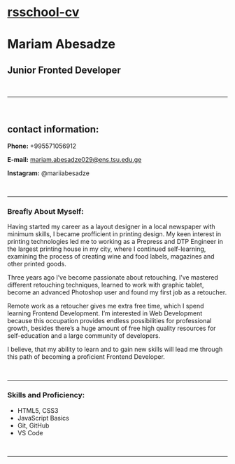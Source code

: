 # [rsschool-cv](https://github.com/Mariamabesadze)
# Mariam Abesadze
## Junior Fronted Developer
<br/>
<hr/>
<br/>

## contact information:

**Phone:** +995571056912

**E-mail:** mariam.abesadze029@ens.tsu.edu.ge

**Instagram:** @mariiabesadze

<br/>
<hr/>

### **Breafly About Myself:**

Having started my career as a layout designer in a local newspaper with minimum skills, I became profficient in printing design.
My keen interest in printing technologies led me to working as a Prepress and DTP Engineer in the largest printing house in my city,
where I continued self-learning, examining the process of creating wine and food labels, magazines and other printed goods.

Three years ago I’ve become passionate about retouching. I’ve mastered different retouching techniques,
learned to work with graphic tablet, become an advanced Photoshop user and found my first job as a retoucher.

Remote work as a retoucher gives me extra free time, which I spend learning Frontend Development.
I’m interested in Web Development because this occupation provides endless possibilities for professional growth,
besides there’s a huge amount of free high quality resources for self-education and a large community of developers.

I believe, that my ability to learn and to gain new skills will lead me through this path of becoming a proficient Frontend Developer.

<br/>
<hr/>

### **Skills and Proficiency:**

- HTML5, CSS3
- JavaScript Basics
- Git, GitHub
- VS Code

<br/>
<hr/>

